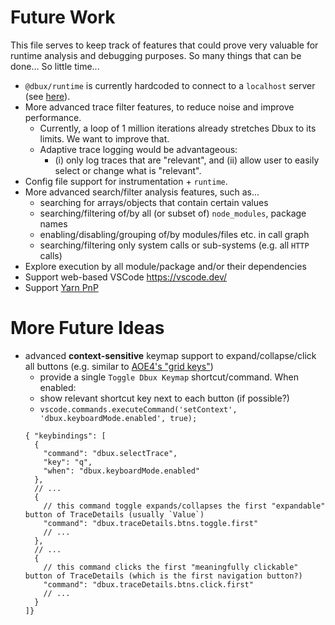 # Future Work

This file serves to keep track of features that could prove very valuable for runtime analysis and debugging purposes. 
So many things that can be done... So little time...

* `@dbux/runtime` is currently hardcoded to connect to a `localhost` server (see [here](C:\Users\domin\code\dbux\dbux-runtime\src\client\Client.js)).
* More advanced trace filter features, to reduce noise and improve performance.
  * Currently, a loop of 1 million iterations already stretches Dbux to its limits. We want to improve that.
  * Adaptive trace logging would be advantageous: 
    * (i) only log traces that are "relevant", and (ii) allow user to easily select or change what is "relevant".
* Config file support for instrumentation + `runtime`.
* More advanced search/filter analysis features, such as...
  * searching for arrays/objects that contain certain values
  * searching/filtering of/by all (or subset of) `node_modules`, package names
  * enabling/disabling/grouping of/by modules/files etc. in call graph
  * searching/filtering only system calls or sub-systems (e.g. all `HTTP` calls)
* Explore execution by all module/package and/or their dependencies
* Support web-based VSCode https://vscode.dev/
* Support [Yarn PnP](https://yarnpkg.com/features/pnp)


# More Future Ideas

* advanced **context-sensitive** keymap support to expand/collapse/click all buttons (e.g. similar to [AOE4's "grid keys"](https://www.google.com/search?q=aoe4+grid+keys))
  * provide a single `Toggle Dbux Keymap` shortcut/command. When enabled:
  * show relevant shortcut key next to each button (if possible?)
  * `vscode.commands.executeCommand('setContext', 'dbux.keyboardMode.enabled', true);`
  ```jsonc
  { "keybindings": [
    {
      "command": "dbux.selectTrace",
      "key": "q",
      "when": "dbux.keyboardMode.enabled"
    },
    // ...
    { 
      // this command toggle expands/collapses the first "expandable" button of TraceDetails (usually `Value`)
      "command": "dbux.traceDetails.btns.toggle.first"
      // ...
    },
    // ...
    { 
      // this command clicks the first "meaningfully clickable" button of TraceDetails (which is the first navigation button?)
      "command": "dbux.traceDetails.btns.click.first"
      // ...
    }
  ]}
  ```